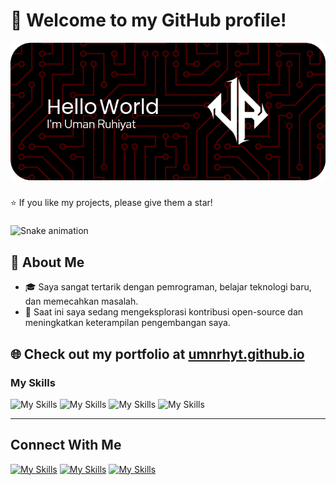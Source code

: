 <!--
**umnrhyt/umnrhyt** is a ✨ _special_ ✨ repository because its `README.md` (this file) appears on your GitHub profile.

Here are some ideas to get you started:

- 🔭 I’m currently working on ...
- 🌱 I’m currently learning ...
- 👯 I’m looking to collaborate on ...
- 🤔 I’m looking for help with ...[doc.github.com](https://docs.github.com/en)
- 💬 Ask me about ...
- 📫 How to reach me: ...
- 😄 Pronouns: ...
- ⚡ Fun fact: ...
-->


# 🎉 Welcome to my GitHub profile!

![Header](assets/images/logos/umnrhyt-header.png)

###
<!--
<picture>
  <source media="(prefers-color-scheme: dark)" srcset="https://raw.githubusercontent.com/umnrhyt/umnrhyt/output/pacman-contribution-graph-dark.svg">
  <source media="(prefers-color-scheme: light)" srcset="https://raw.githubusercontent.com/umnrhyt/umnrhyt/output/pacman-contribution-graph.svg">
  <img alt="pacman contribution graph" src="https://raw.githubusercontent.com/umnrhyt/umnrhyt/output/pacman-contribution-graph.svg">
</picture>
-->

⭐ If you like my projects, please give them a star!

###

<img src="https://raw.githubusercontent.com/umnrhyt/umnrhyt/output/snake.svg" alt="Snake animation" />

###
## 🚀 About Me
- 🎓 Saya sangat tertarik dengan pemrograman, belajar teknologi baru, dan memecahkan masalah.
- 💼 Saat ini saya sedang mengeksplorasi kontribusi open-source dan meningkatkan keterampilan pengembangan saya.
<!--🌱 Sedang mempelajari **[teknologi atau topik yang sedang dipelajari]**.
- 📫 Hubungi saya di: [LinkedIn](https://www.linkedin.com/in/umnrhyt).
-->
🌐 Check out my portfolio at [umnrhyt.github.io](https://umnrhyt.github.io)
---
### My Skills
![My Skills](https://skillicons.dev/icons?i=html)
![My Skills](https://skillicons.dev/icons?i=css)
![My Skills](https://skillicons.dev/icons?i=js)
![My Skills](https://skillicons.dev/icons?i=py,bash,kali,linux,ubuntu,debian)

---
## Connect With Me 
[![My Skills](https://skillicons.dev/icons?i=github)](/)
[![My Skills](https://skillicons.dev/icons?i=instagram)]()
[![My Skills](https://skillicons.dev/icons?i=linkedin)](#)

<!--## Github Status 

![GitHub Stats](https://github-readme-stats.vercel.app/api/top-langs/?username=umnrhyt&theme=dark&show_icons=true&hide_border=true&layout=compact)-->
